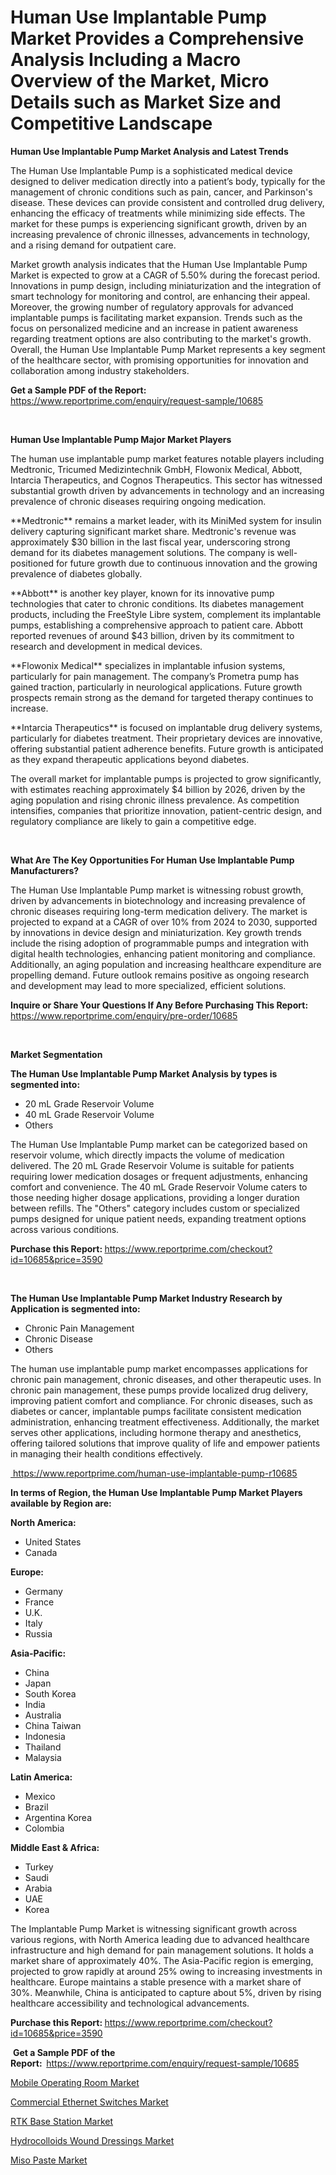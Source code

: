 <p><h1>Human Use Implantable Pump Market Provides a Comprehensive Analysis Including a Macro Overview of the Market, Micro Details such as Market Size and Competitive Landscape</h1></p><p><strong>Human Use Implantable Pump Market Analysis and Latest Trends</strong></p>
<p><p>The Human Use Implantable Pump is a sophisticated medical device designed to deliver medication directly into a patient’s body, typically for the management of chronic conditions such as pain, cancer, and Parkinson's disease. These devices can provide consistent and controlled drug delivery, enhancing the efficacy of treatments while minimizing side effects. The market for these pumps is experiencing significant growth, driven by an increasing prevalence of chronic illnesses, advancements in technology, and a rising demand for outpatient care.</p><p>Market growth analysis indicates that the Human Use Implantable Pump Market is expected to grow at a CAGR of 5.50% during the forecast period. Innovations in pump design, including miniaturization and the integration of smart technology for monitoring and control, are enhancing their appeal. Moreover, the growing number of regulatory approvals for advanced implantable pumps is facilitating market expansion. Trends such as the focus on personalized medicine and an increase in patient awareness regarding treatment options are also contributing to the market's growth. Overall, the Human Use Implantable Pump Market represents a key segment of the healthcare sector, with promising opportunities for innovation and collaboration among industry stakeholders.</p></p>
<p><strong>Get a Sample PDF of the Report:&nbsp;</strong> <a href="https://www.reportprime.com/enquiry/request-sample/10685?utm_campaign=1123&utm_medium=2&utm_source=Github&utm_content=ia&utm_term=10102024&utm_id=human-use-implantable-pump">https://www.reportprime.com/enquiry/request-sample/10685</a></p>
<p>&nbsp;</p>
<p><strong>Human Use Implantable Pump Major Market Players</strong></p>
<p><p>The human use implantable pump market features notable players including Medtronic, Tricumed Medizintechnik GmbH, Flowonix Medical, Abbott, Intarcia Therapeutics, and Cognos Therapeutics. This sector has witnessed substantial growth driven by advancements in technology and an increasing prevalence of chronic diseases requiring ongoing medication.</p><p>**Medtronic** remains a market leader, with its MiniMed system for insulin delivery capturing significant market share. Medtronic's revenue was approximately $30 billion in the last fiscal year, underscoring strong demand for its diabetes management solutions. The company is well-positioned for future growth due to continuous innovation and the growing prevalence of diabetes globally.</p><p>**Abbott** is another key player, known for its innovative pump technologies that cater to chronic conditions. Its diabetes management products, including the FreeStyle Libre system, complement its implantable pumps, establishing a comprehensive approach to patient care. Abbott reported revenues of around $43 billion, driven by its commitment to research and development in medical devices.</p><p>**Flowonix Medical** specializes in implantable infusion systems, particularly for pain management. The company’s Prometra pump has gained traction, particularly in neurological applications. Future growth prospects remain strong as the demand for targeted therapy continues to increase.</p><p>**Intarcia Therapeutics** is focused on implantable drug delivery systems, particularly for diabetes treatment. Their proprietary devices are innovative, offering substantial patient adherence benefits. Future growth is anticipated as they expand therapeutic applications beyond diabetes.</p><p>The overall market for implantable pumps is projected to grow significantly, with estimates reaching approximately $4 billion by 2026, driven by the aging population and rising chronic illness prevalence. As competition intensifies, companies that prioritize innovation, patient-centric design, and regulatory compliance are likely to gain a competitive edge.</p></p>
<p>&nbsp;</p>
<p><strong>What Are The Key Opportunities For Human Use Implantable Pump Manufacturers?</strong></p>
<p><p>The Human Use Implantable Pump market is witnessing robust growth, driven by advancements in biotechnology and increasing prevalence of chronic diseases requiring long-term medication delivery. The market is projected to expand at a CAGR of over 10% from 2024 to 2030, supported by innovations in device design and miniaturization. Key growth trends include the rising adoption of programmable pumps and integration with digital health technologies, enhancing patient monitoring and compliance. Additionally, an aging population and increasing healthcare expenditure are propelling demand. Future outlook remains positive as ongoing research and development may lead to more specialized, efficient solutions.</p></p>
<p><strong>Inquire or Share Your Questions If Any Before Purchasing This Report:</strong> <a href="https://www.reportprime.com/enquiry/pre-order/10685?utm_campaign=1123&utm_medium=2&utm_source=Github&utm_content=ia&utm_term=10102024&utm_id=human-use-implantable-pump">https://www.reportprime.com/enquiry/pre-order/10685</a></p>
<p>&nbsp;</p>
<p><strong>Market Segmentation</strong></p>
<p><strong>The Human Use Implantable Pump Market Analysis by types is segmented into:</strong></p>
<p><ul><li>20 mL Grade Reservoir Volume</li><li>40 mL Grade Reservoir Volume</li><li>Others</li></ul></p>
<p><p>The Human Use Implantable Pump market can be categorized based on reservoir volume, which directly impacts the volume of medication delivered. The 20 mL Grade Reservoir Volume is suitable for patients requiring lower medication dosages or frequent adjustments, enhancing comfort and convenience. The 40 mL Grade Reservoir Volume caters to those needing higher dosage applications, providing a longer duration between refills. The "Others" category includes custom or specialized pumps designed for unique patient needs, expanding treatment options across various conditions.</p></p>
<p><strong>Purchase this Report:&nbsp;</strong><a href="https://www.reportprime.com/checkout?id=10685&price=3590&utm_campaign=1123&utm_medium=2&utm_source=Github&utm_content=ia&utm_term=10102024&utm_id=human-use-implantable-pump">https://www.reportprime.com/checkout?id=10685&price=3590</a></p>
<p>&nbsp;</p>
<p><strong>The Human Use Implantable Pump Market Industry Research by Application is segmented into:</strong></p>
<p><ul><li>Chronic Pain Management</li><li>Chronic Disease</li><li>Others</li></ul></p>
<p><p>The human use implantable pump market encompasses applications for chronic pain management, chronic diseases, and other therapeutic uses. In chronic pain management, these pumps provide localized drug delivery, improving patient comfort and compliance. For chronic diseases, such as diabetes or cancer, implantable pumps facilitate consistent medication administration, enhancing treatment effectiveness. Additionally, the market serves other applications, including hormone therapy and anesthetics, offering tailored solutions that improve quality of life and empower patients in managing their health conditions effectively.</p></p>
<p><a href="https://www.reportprime.com/human-use-implantable-pump-r10685?utm_campaign=1123&utm_medium=2&utm_source=Github&utm_content=ia&utm_term=10102024&utm_id=human-use-implantable-pump">&nbsp;https://www.reportprime.com/human-use-implantable-pump-r10685</a></p>
<p><strong>In terms of Region, the Human Use Implantable Pump Market Players available by Region are:</strong></p>
<p>
    <p> <strong> North America: </strong>
        <ul>
            <li>United States</li>
            <li>Canada</li>
        </ul>
        </p> 
    <p> <strong> Europe: </strong>
        <ul>
            <li>Germany</li>
            <li>France</li>
            <li>U.K.</li>
            <li>Italy</li>
            <li>Russia</li>
        </ul>
        </p> 
    <p> <strong> Asia-Pacific: </strong>
        <ul>
            <li>China</li>
            <li>Japan</li>
            <li>South Korea</li>
            <li>India</li>
            <li>Australia</li>
            <li>China Taiwan</li>
            <li>Indonesia</li>
            <li>Thailand</li>
            <li>Malaysia</li>
        </ul>
        </p> 
    <p> <strong> Latin America: </strong>
        <ul>
            <li>Mexico</li>
            <li>Brazil</li>
            <li>Argentina Korea</li>
            <li>Colombia</li>
        </ul>
        </p> 
    <p> <strong> Middle East & Africa: </strong>
        <ul>
            <li>Turkey</li>
            <li>Saudi</li>
            <li>Arabia</li>
            <li>UAE</li>
            <li>Korea</li>
        </ul>
    </p>
    </p>
<p><p>The Implantable Pump Market is witnessing significant growth across various regions, with North America leading due to advanced healthcare infrastructure and high demand for pain management solutions. It holds a market share of approximately 40%. The Asia-Pacific region is emerging, projected to grow rapidly at around 25% owing to increasing investments in healthcare. Europe maintains a stable presence with a market share of 30%. Meanwhile, China is anticipated to capture about 5%, driven by rising healthcare accessibility and technological advancements.</p></p>
<p><strong>Purchase this Report: </strong><a href="https://www.reportprime.com/checkout?id=10685&price=3590&utm_campaign=1123&utm_medium=2&utm_source=Github&utm_content=ia&utm_term=10102024&utm_id=human-use-implantable-pump">https://www.reportprime.com/checkout?id=10685&price=3590</a></p>
<p>&nbsp;<strong>Get a Sample PDF of the Report:&nbsp;&nbsp;</strong><a href="https://www.reportprime.com/enquiry/request-sample/10685?utm_campaign=1123&utm_medium=2&utm_source=Github&utm_content=ia&utm_term=10102024&utm_id=human-use-implantable-pump">https://www.reportprime.com/enquiry/request-sample/10685</a></p>
<p><strong></strong></p>
<p><p><a href="https://github.com/MegiDuro586/Market-Research-Report-List-1/blob/main/mobile-operating-room-market.md?utm_campaign=1123&utm_medium=2&utm_source=Github&utm_content=ia&utm_term=10102024&utm_id=human-use-implantable-pump">Mobile Operating Room Market</a></p><p><a href="https://issuu.com/reportprime-2/docs/commercial-ethernet-switches-market_2dbe5688dea79a?utm_campaign=1123&utm_medium=2&utm_source=Github&utm_content=ia&utm_term=10102024&utm_id=human-use-implantable-pump">Commercial Ethernet Switches Market</a></p><p><a href="https://issuu.com/reportprime-2/docs/rtk-base-station-market-size-2030.p_72d2361a181c6e?utm_campaign=1123&utm_medium=2&utm_source=Github&utm_content=ia&utm_term=10102024&utm_id=human-use-implantable-pump">RTK Base Station Market</a></p><p><a href="https://github.com/mestacrmorr0gv/Market-Research-Report-List-1/blob/main/hydrocolloids-wound-dressings-market.md?utm_campaign=1123&utm_medium=2&utm_source=Github&utm_content=ia&utm_term=10102024&utm_id=human-use-implantable-pump">Hydrocolloids Wound Dressings Market</a></p><p><a href="https://www.linkedin.com/pulse/miso-paste-market-segmentation-geographical-regions-forcast-xcccc?utm_campaign=1123&utm_medium=2&utm_source=Github&utm_content=ia&utm_term=10102024&utm_id=human-use-implantable-pump">Miso Paste Market</a></p></p>